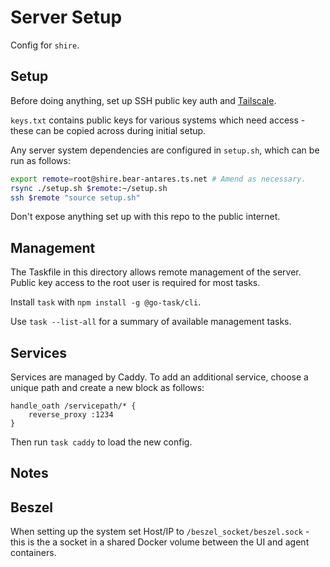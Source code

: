 # Server Setup

Config for `shire`.

## Setup

Before doing anything, set up SSH public key auth and [Tailscale](https://tailscale.com/kb/1031/install-linux).

`keys.txt` contains public keys for various systems which need access - these can be copied across during initial setup.

Any server system dependencies are configured in `setup.sh`, which can be run as follows:

```bash
export remote=root@shire.bear-antares.ts.net # Amend as necessary.
rsync ./setup.sh $remote:~/setup.sh
ssh $remote "source setup.sh"
```

Don't expose anything set up with this repo to the public internet.

## Management

The Taskfile in this directory allows remote management of the server. Public key access to the root user is required for most tasks.

Install `task` with `npm install -g @go-task/cli`.

Use `task --list-all` for a summary of available management tasks.

## Services

Services are managed by Caddy. To add an additional service, choose a unique path and create a new block as follows:

```
handle_oath /servicepath/* {
    reverse_proxy :1234
}
```

Then run `task caddy` to load the new config.

## Notes

## Beszel

When setting up the system set Host/IP to `/beszel_socket/beszel.sock` - this is the a socket in a shared Docker volume between the UI and agent containers.
